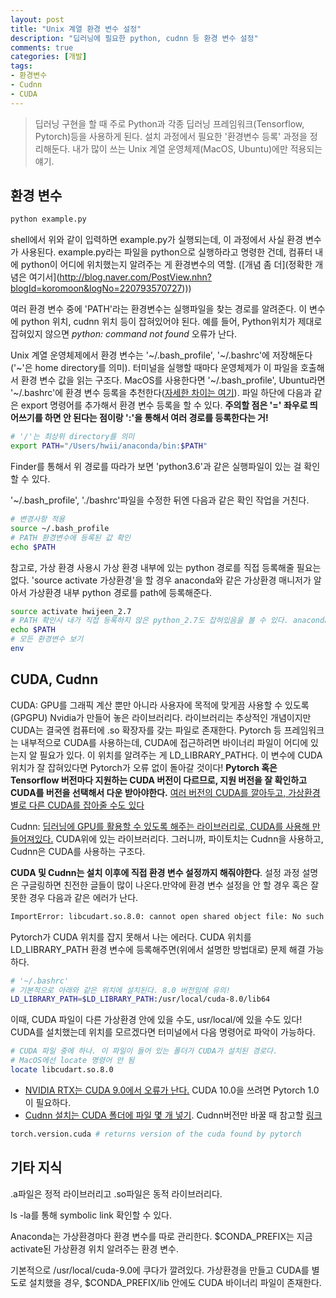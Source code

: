 ```yaml
---
layout: post
title: "Unix 계열 환경 변수 설정"
description: "딥러닝에 필요한 python, cudnn 등 환경 변수 설정"
comments: true
categories: [개발]
tags:
- 환경변수
- Cudnn
- CUDA
---
```




> 딥러닝 구현을 할 때 주로 Python과 각종 딥러닝 프레임워크(Tensorflow, Pytorch)등을 사용하게 된다. 설치 과정에서 필요한 '환경변수 등록' 과정을 정리해둔다. 내가 많이 쓰는 Unix 계열 운영체제(MacOS, Ubuntu)에만 적용되는 얘기. 



## 환경 변수

```bash
python example.py
```

shell에서 위와 같이 입력하면 example.py가 실행되는데, 이 과정에서 사실 환경 변수가 사용된다. example.py라는 파일을 python으로 실행하라고 명령한 건데, 컴퓨터 내에 python이 어디에 위치했는지 알려주는 게 환경변수의 역할. ([개념 좀 더](정확한 개념은 여기서](http://blog.naver.com/PostView.nhn?blogId=koromoon&logNo=220793570727)))

여러 환경 변수 중에 'PATH'라는 환경변수는 실행파일을 찾는 경로를 알려준다. 이 변수에 python 위치, cudnn 위치 등이 잡혀있어야 된다. 예를 들어, Python위치가 제대로 잡혀있지 않으면 *python: command not found* 오류가 난다.

Unix 계열 운영체제에서 환경 변수는 '~/.bash_profile', '~/.bashrc'에 저장해둔다('~'은 home directory를 의미). 터미널을 실행할 때마다 운영체제가 이 파일을 호출해서 환경 변수 값을 읽는 구조다. MacOS를 사용한다면 '~/.bash_profile', Ubuntu라면 '~/.bashrc'에 환경 변수 등록을 추천한다([자세한 차이는 여기](http://uroa.tistory.com/114)). 파일 하단에 다음과 같은 export 명령어를 추가해서 환경 변수 등록을 할 수 있다. **주의할 점은 '=' 좌우로 띄어쓰기를 하면 안 된다는 점이랑 ':'을 통해서 여러 경로를 등록한다는 거!**

```bash
# '/'는 최상위 directory를 의미
export PATH="/Users/hwii/anaconda/bin:$PATH"
```

Finder를 통해서 위 경로를 따라가 보면 'python3.6'과 같은 실행파일이 있는 걸 확인할 수 있다.

'~/.bash_profile', './bashrc'파일을 수정한 뒤엔 다음과 같은 확인 작업을 거친다.

```bash
# 변경사항 적용
source ~/.bash_profile
# PATH 환경변수에 등록된 값 확인
echo $PATH
```

참고로, 가상 환경 사용시 가상 환경 내부에 있는 python 경로를 직접 등록해줄 필요는 없다. 'source activate 가상환경'을 할 경우 anaconda와 같은 가상환경 매니저가 알아서 가상환경 내부 python 경로를 path에 등록해준다.

```bash
source activate hwijeen_2.7
# PATH 확인시 내가 직접 등록하지 않은 python_2.7도 잡혀있음을 볼 수 있다. anaconda가 대신 잡아준 거다.
echo $PATH
# 모든 환경변수 보기
env
```



## CUDA, Cudnn

CUDA: GPU를 그래픽 계산 뿐만 아니라 사용자에 목적에 맞게끔 사용할 수 있도록 (GPGPU) Nvidia가 만들어 놓은 라이브러리다. 라이브러리는 추상적인 개념이지만 CUDA는 결국엔 컴퓨터에 .so 확장자를 갖는 파일로 존재한다. Pytorch 등 프레임워크는 내부적으로 CUDA를 사용하는데, CUDA에 접근하려면 바이너리 파일이 어디에 있는지 알 필요가 있다. 이 위치를 알려주는 게 LD_LIBRARY_PATH다. 이 변수에 CUDA위치가 잘 잡혀있다면 Pytorch가 오류 없이 돌아갈 것이다! **Pytorch 혹은 Tensorflow 버전마다 지원하는 CUDA 버전이 다르므로, 지원 버전을 잘 확인하고 CUDA를 버전을 선택해서 다운 받아야한다.** [여러 버전의 CUDA를 깔아두고, 가상환경 별로 다른 CUDA를 잡아줄 수도 있다](https://blog.kovalevskyi.com/multiple-version-of-cuda-libraries-on-the-same-machine-b9502d50ae77)

Cudnn:  [딥러닝에 GPU를 활용할 수 있도록 해주는 라이브러리로, CUDA를 사용해 만들어져있다.](https://www.quora.com/What-is-CUDA-and-cuDNN) CUDA위에 있는 라이브러리다. 그러니까, 파이토치는 Cudnn을 사용하고, Cudnn은 CUDA를 사용하는 구조다.

**CUDA 및 Cudnn는 설치 이후에 직접 환경 변수 설정까지 해줘야한다**. 설정 과정 설명은 구글링하면 친전한 글들이 많이 나온다.만약에 환경 변수 설정을 안 할 경우 혹은 잘못한 경우 다음과 같은 에러가 난다. 

```bash
ImportError: libcudart.so.8.0: cannot open shared object file: No such file or directory
```

Pytorch가 CUDA 위치를 잡지 못해서 나는 에러다. CUDA 위치를 LD_LIBRARY_PATH 환경 변수에 등록해주면(위에서 설명한 방법대로) 문제 해결 가능하다. 

```bash
# '~/.bashrc'
# 기본적으로 아래와 같은 위치에 설치된다. 8.0 버전임에 유의!
LD_LIBRARY_PATH=$LD_LIBRARY_PATH:/usr/local/cuda-8.0/lib64
```

이때, CUDA 파일이 다른 가상환경 안에 있을 수도, usr/local/에 있을 수도 있다! CUDA를 설치했는데 위치를 모르겠다면 터미널에서 다음 명령어로 파악이 가능하다.

```bash
# CUDA 파일 중에 하나. 이 파일이 들어 있는 폴더가 CUDA가 설치된 경로다.
# MacOS에선 locate 명령어 안 됨
locate libcudart.so.8.0
```



* [NVIDIA RTX는 CUDA 9.0에서 오류가 난다.](https://github.com/pytorch/pytorch/issues/17543) CUDA 10.0을 쓰려면 Pytorch 1.0이 필요하다.
* [Cudnn 설치는  CUDA 폴더에 파일 몇 개 넣기](https://docs.nvidia.com/deeplearning/sdk/cudnn-install/index.html). Cudnn버전만 바꿀 때 참고할 [링크](https://stackoverflow.com/questions/38137828/how-do-i-update-cudnn-to-a-newer-version)

```python
torch.version.cuda # returns version of the cuda found by pytorch
```





## 기타 지식

.a파일은 정적 라이브러리고 .so파일은 동적 라이브러리다. 

ls -la를 통해 symbolic link 확인할 수 있다.

Anaconda는 가상환경마다 환경 변수를 따로 관리한다. $CONDA_PREFIX는 지금 activate된 가상환경 위치 알려주는 환경 변수.

기본적으로 /usr/local/cuda-9.0에 쿠다가 깔려있다. 가상환경을 만들고 CUDA를 별도로 설치했을 경우, $CONDA_PREFIX/lib 안에도 CUDA 바이너리 파일이 존재한다.

